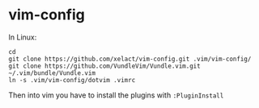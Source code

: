 # vim-config

In Linux:

```
cd
git clone https://github.com/xelact/vim-config.git .vim/vim-config/
git clone https://github.com/VundleVim/Vundle.vim.git  ~/.vim/bundle/Vundle.vim
ln -s .vim/vim-config/dotvim .vimrc
```

Then into vim you have to install the plugins with `:PluginInstall`
